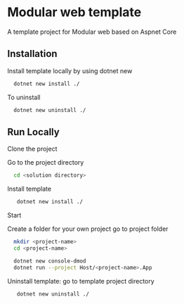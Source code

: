 
# Modular web template

A template project for Modular web based on Aspnet Core


## Installation

Install template locally by using dotnet new

```bash
  dotnet new install ./
```

To uninstall

```bash
  dotnet new uninstall ./
```
## Run Locally

Clone the project

Go to the project directory

```bash
  cd <solution directory>
```

Install template

```bash
   dotnet new install ./
```

Start

Create a folder for your own project <project-name> go to project folder

```bash 
  mkdir <project-name>
  cd <project-name>
```

```bash
  dotnet new console-dmod 
  dotnet run --project Host/<project-name>.App
```

Uninstall template: go to template project directory

```bash
   dotnet new uninstall ./
```
